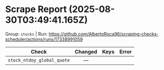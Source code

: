 # Scrape Report (2025-08-30T03:49:41.165Z)

Group: `stocks`  |  Run: https://github.com/AlbertoRoca96/scraping-checks-scheduler/actions/runs/17338991059

| Check | Changed | Keys | Error |
|---|:---:|:--|:--|
| `stock_ntdoy_global_quote` | — |  |  |
